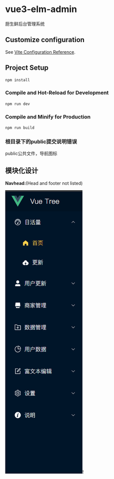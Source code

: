 # vue3-elm-admin

厨生鲜后台管理系统


## Customize configuration

See [Vite Configuration Reference](https://vitejs.dev/config/).

## Project Setup

```sh
npm install
```

### Compile and Hot-Reload for Development

```sh
npm run dev
```

### Compile and Minify for Production

```sh
npm run build
```
### 根目录下的public提交说明错误
public公共文件，导航图标

## 模块化设计
**Navhead:**(Head and footer not listed)

![侧边导航](/public/NavLeft.png)!
